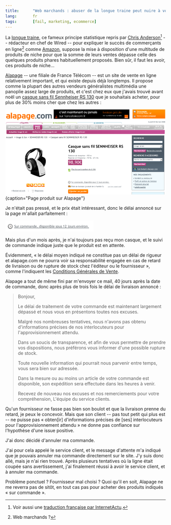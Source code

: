```yaml
--- 
title:      "Web marchands : abuser de la longue traine peut nuire à votre image "
lang:       fr 
tags:       [fail, marketing, ecommerce]
---
```


La [longue traine](http://fr.wikipedia.org/wiki/Longue_tra%C3%AEne), ce fameux principe statistique repris par [Chris Anderson](http://www.wired.com/wired/archive/12.10/tail.html)[^1] -- rédacteur en chef de Wired -- pour expliquer le succès de commerçants en ligne[^2] comme [Amazon](http://www.amazon.fr/), suppose la mise à disposition d'une multitude de produits de niche pour que la somme de leurs ventes dépasse celle des quelques produits phares habituellement proposés. Bien sûr, il faut les avoir, ces produits de niche…

[^1]: Voir aussi une [traduction française par InternetActu](http://www.internetactu.net/2005/04/12/la-longue-traine/).

[^2]: Web marchands ?

[Alapage](http://www.alapage.com/) -- une filiale de France Télécom -- est un site de vente en ligne relativement important, et qui existe depuis déjà longtemps. Il propose comme la plupart des autres vendeurs généralistes multimédia une panoplie assez large de produits, et c'est chez eux que j'avais trouvé avant noël un [casque sans fil Sennheiser RS 130](http://www.lesnumeriques.com/article-313-1667-165.html) que je souhaitais acheter, pour plus de 30% moins cher que chez les autres :

![](Alapage_-_Casque.png){caption="Page produit sur Alapage"}

Je n'était pas pressé, et le prix était intéressant, donc le délai annoncé sur la page m'allait parfaitement :

![](Alapage_-_Casque_-_Detail.png)

Mais plus d'un mois après, je n'ai toujours pas reçu mon casque, et le suivi de commande indique juste que le produit est en attente.

Évidemment, « le délai moyen indiqué ne constitue pas un délai de rigueur et alapage.com ne pourra voir sa responsabilité engagée en cas de retard de livraison ou de rupture de stock chez l'éditeur ou le fournisseur », comme l'indiquent les [Conditions Générales de Vente](http://www.alapage.com/-/Editorial/?ref=5-356857#article3).

Alapage a tout de même fini par m'envoyer ce mail, 40 jours après la date de commande, donc après plus de trois fois le délai de livraison annoncé :

> 
> Bonjour,
> 
> Le délai de traitement de votre commande est maintenant largement dépassé et nous vous en présentons toutes nos excuses.
> 
> Malgré nos nombreuses tentatives, nous n'avons pas obtenu d'informations précises de nos interlocuteurs pour l'approvisionnement attendu.
> 
> Dans un soucis de transparence, et afin de vous permettre de prendre vos dispositions, nous préférons vous informer d'une possible rupture de stock.
> 
> Toute nouvelle information qui pourrait nous parvenir entre temps, vous sera bien sur adressée.
> 
> Dans la mesure ou au moins un article de votre commande est disponible, son expédition sera effectuée dans les heures à venir.
> 
> Recevez de nouveau nos excuses et nos remerciements pour votre compréhension, 
> L'équipe du service clients.
> 

Qu'un fournisseur ne fasse pas bien son boulot et que la livraison prenne du retard, je peux le concevoir. Mais que son client -- pas tout petit qui plus est -- ne puisse pas « obten[ir] d'informations précises de [ses] interlocuteurs pour l'approvisionnement attendu » ne donne pas confiance sur l'hypothèse d'une issue positive.

J'ai donc décidé d'annuler ma commande.

J'ai pour cela appelé le service client, et le message d'attente m'a indiqué que je pouvais annuler ma commande directement sur le site. J'y suis donc allé, mais je n'ai rien trouvé. Après plusieurs tentatives où la ligne était coupée sans avertissement, j'ai finalement réussi à avoir le service client, et à annuler ma commande.

Problème ponctuel ? Fournisseur mal choisi ? Quoi qu'il en soit, Alapage ne me reverra pas de sitôt, en tout cas pas pour acheter des produits indiqués « sur commande ».
